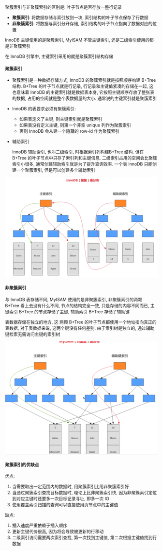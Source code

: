 聚簇索引与非聚簇索引的区别是: 叶子节点是否存放一整行记录

-   **聚簇索引**: 将数据存储与索引放到一块, 索引结构的叶子节点保存了行数据
-   **非聚簇索引**: 将数据与索引分开存储, 索引结构的叶子节点指向了数据对应的位置

InnoDB 主键使用的是聚簇索引, MyISAM 不管主键索引, 还是二级索引使用的都是非聚簇索引

在 InnoDB 引擎中, 主键索引采用的就是聚簇索引结构存储

#### 聚簇索引

-   聚簇索引是一种数据存储方式, InnoDB 的聚簇索引就是按照顺序构建 B+Tree 结构. B+Tree 的叶子节点就是行记录, 行记录和主键值紧凑的存储在一起, 这也意味着 InnoDB 的主键索引就是数据表本身, 它按照主键顺序存放了整张表的数据, 占用的空间就是整个表数据量的大小. 通常说的主键索引就是聚簇索引

-   InnoDB 的表要求必须有聚簇索引:

    -   如果表定义了主键, 则主键索引就是聚簇索引
    -   如果表没有定义主键, 则第一个非空 unique 列作为聚簇索引
    -   否则 InnoDB 会从建一个隐藏的 row-id 作为聚簇索引

-   辅助索引

    InnoDB 辅助索引, 也叫二级索引, 时根据索引列构建B+Tree 结构. 但在 B+Tree 的叶子节点中只存了索引列和主键信息. 二级索引占用的空间会比聚簇索引小很多, 通常创建辅助索引就是为了提升查询效率. 一个表 InnoDB 只能创建一个聚簇索引, 但是可以创建多个辅助索引

![](../.assets/InnoDB（聚簇）表分布.png)



#### 非聚簇索引

与 InnoDB 表存储不同, MyISAM 使用的是非聚簇索引, 非聚簇索引的两颗 B+Tree 看上去没有什么不同, 节点的结构完全一致, 只是存储的内容不同而已, 主键索引 B+Tree 的节点存储了主键, 辅助索引 B+Tree 存储了辅助键

表数据存储在独立的地方, 这 两颗 B+Tree 的叶子节点都使用一个地址指向真正的表数据, 对于表数据来说, 这两个键没有任何差别. 由于索引树是独立的, 通过辅助键检索无需访问主键的索引树

![](../.assets/MyISAM（非聚簇）表分布.png)

#### 聚簇索引的优缺点

优点:

1.   当需要取出一定范围内的数据时, 用聚簇索引比用非聚簇索引好
2.   当通过聚簇索引查找目标数据时, 理论上比非聚簇索引快, 因为非聚簇索引定位到对应主键时还要多一次目标记录寻址, 即多一次 IO
3.   使用覆盖索引扫描的查询可以直接使用页节点中的主键值

缺点:

1.   插入速度严重依赖于插入顺序
2.   更新主键代价很高, 因为将会导致被更新的行移动
3.   二级索引访问需要两次索引查找, 第一次找到主键值, 第二次根据主键值找到行数据